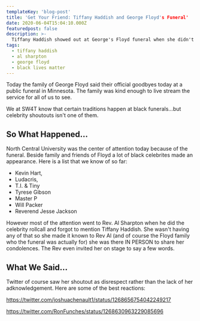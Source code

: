 ```yaml
---
templateKey: 'blog-post'
title: 'Get Your Friend: Tiffany Haddish and George Floyd's Funeral'
date: 2020-06-04T15:04:10.000Z
featuredpost: false
description: >-
  Tiffany Haddish showed out at George's Floyd funeral when she didn't get a shoutout as a celebrity attendee
tags:
  - tiffany haddish
  - al sharpton
  - george floyd
  - black lives matter
---
```


Today the family of George Floyd said their official goodbyes today at a public funeral in Minnesota.  The family was kind enough to live stream the service for all of us to see.

We at SW4T know that certain traditions happen at black funerals...but celebrity shoutouts isn't one of them.

## So What Happened...

 North Central University was the center of attention today because of the funeral. Beside family and friends of Floyd a lot of black celebrites made an appearance. Here is a list that we know of so far: 
 - Kevin Hart,
 - Ludacris, 
 - T.I. & Tiny
 - Tyrese Gibson
 - Master P 
 - Will Packer
 - Reverend Jesse Jackson

 However most of the attention went to Rev. Al Sharpton when he did the celebrity rollcall and forgot to mention Tiffany Haddish.  She wasn't having any of that so she made it known to Rev Al (and of course the Floyd family who the funeral was actually for) she was there IN PERSON to share her condolences. The Rev even invited her on stage to say a few words.

## What We Said...

Twitter of course saw her shoutout as disrespect rather than the lack of her adknowledgement. Here are some of the best reactions:

https://twitter.com/joshuachenault1/status/1268656754042249217

https://twitter.com/RonFunches/status/1268630963229085696


